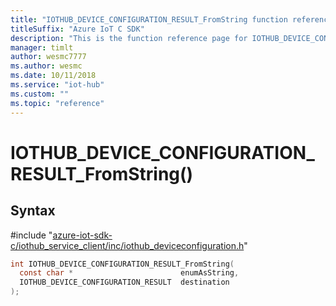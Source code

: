 ```yaml
---                             
title: "IOTHUB_DEVICE_CONFIGURATION_RESULT_FromString function reference | Microsoft Docs" 
titleSuffix: "Azure IoT C SDK"            
description: "This is the function reference page for IOTHUB_DEVICE_CONFIGURATION_RESULT_FromString() in the Azure IoT C SDK. This SDK is used with the Azure IoT Hub and Azure IoT Hub Device Provisioning Service"            
manager: timlt                 
author: wesmc7777              
ms.author: wesmc               
ms.date: 10/11/2018                    
ms.service: "iot-hub"             
ms.custom: ""                
ms.topic: "reference"        
---                            
```


# IOTHUB_DEVICE_CONFIGURATION_RESULT_FromString()

## Syntax

\#include "[azure-iot-sdk-c/iothub_service_client/inc/iothub_deviceconfiguration.h](../iothub-deviceconfiguration-h.md)"  
```C
int IOTHUB_DEVICE_CONFIGURATION_RESULT_FromString(
  const char *                        enumAsString,
  IOTHUB_DEVICE_CONFIGURATION_RESULT  destination
);
```

